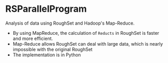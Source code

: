 # RSParallelProgram

Analysis of data using RoughSet and Hadoop's Map-Reduce.
- By using MapReduce, the calculation of `Reducts` in RoughSet is faster and more efficient.
- Map-Reduce allows RoughSet can deal with large data, which is nearly impossible with the original RoughSet
- The implementation is in Python
  
